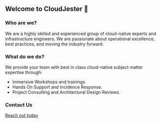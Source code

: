 ## Welcome to CloudJester 👋

### Who are we?

We are a highly skilled and experienced group of cloud-native experts and infrastructure engineers. We are passionate about operational excellence, best practices, and moving the industry forward.

### What do we do? 

We provide your team with best in class cloud-native subject matter expertise through:

* Immersive Workshops and trainings.
* Hands On Support and Incidence Response.
* Project Consulting and Architectural Design Reviews.

### Contact Us

[Reach out today](https://www.cloudjester.co/form/)
